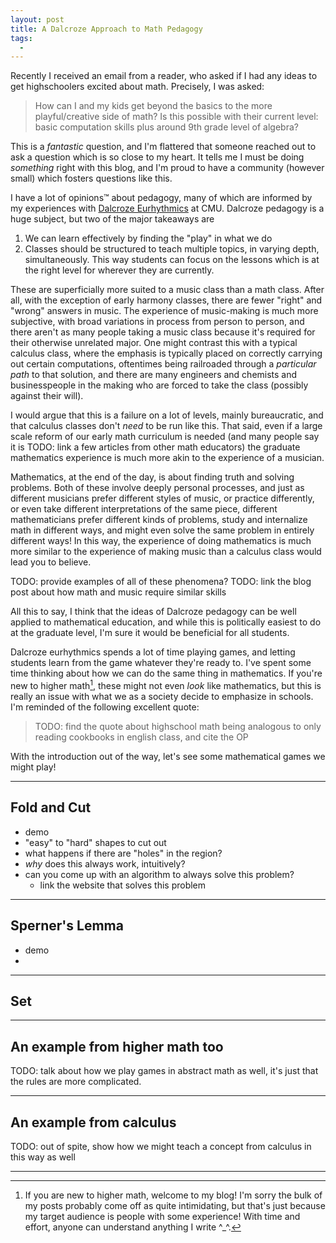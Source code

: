 ```yaml
---
layout: post
title: A Dalcroze Approach to Math Pedagogy
tags:
  - 
---
```


Recently I received an email from a reader, who asked if I had any ideas to get
highschoolers excited about math. Precisely, I was asked:

> How can I and my kids get beyond the basics to the more playful/creative side of math? 
> Is this possible with their current level: basic computation skills plus around 
> 9th grade level of algebra? 

This is a _fantastic_ question, and I'm flattered that someone reached out to
ask a question which is so close to my heart. It tells me I must be doing 
_something_ right with this blog, and I'm proud to have a community 
(however small) which fosters questions like this.

I have a lot of opinions™ about pedagogy, many of which are informed by my 
experiences with [Dalcroze Eurhythmics][1] at CMU. Dalcroze pedagogy is a huge
subject, but two of the major takeaways are

1. We can learn effectively by finding the "play" in what we do
2. Classes should be structured to teach multiple topics, in varying depth,
simultaneously. This way students can focus on the lessons which is at the 
right level for wherever they are currently.

These are superficially more suited to a music class than a math class. 
After all, with the exception of early harmony classes, there are fewer 
"right" and "wrong" answers in music. The experience of music-making is much
more subjective, with broad variations in process from person to person, and 
there aren't as many people taking a music class because it's required for their
otherwise unrelated major. One might contrast this with a typical calculus class,
where the emphasis is typically placed on correctly carrying out certain 
computations, oftentimes being railroaded through a _particular path_ to that solution,
and there are many engineers and chemists and businesspeople in the making who
are forced to take the class (possibly against their will).

I would argue that this is a failure on a lot of levels, mainly bureaucratic,
and that calculus classes don't _need_ to be run like this. That said, even if
a large scale reform of our early math curriculum is needed 
(and many people say it is TODO: link a few articles from other math educators)
the graduate mathematics experience is much more akin to the experience of a
musician.

Mathematics, at the end of the day, is about finding truth and solving problems. 
Both of these involve deeply personal processes, and just as different musicians
prefer different styles of music, or practice differently, or even take different
interpretations of the same piece, different mathematicians prefer different
kinds of problems, study and internalize math in different ways, and might even 
solve the same problem in entirely different ways! In this way, the experience
of doing mathematics is much more similar to the experience of making music than
a calculus class would lead you to believe.

TODO: provide examples of all of these phenomena?
TODO: link the blog post about how math and music require similar skills

All this to say, I think that the ideas of Dalcroze pedagogy can be well applied
to mathematical education, and while this is politically easiest to do at the
graduate level, I'm sure it would be beneficial for all students.

Dalcroze eurhythmics spends a lot of time playing games, and letting students
learn from the game whatever they're ready to. I've spent some time thinking
about how we can do the same thing in mathematics. If you're new to higher
math[^1], these might not even _look_ like mathematics, but this is really an
issue with what we as a society decide to emphasize in schools. I'm reminded 
of the following excellent quote:

> TODO: find the quote about highschool math being analogous to only reading
> cookbooks in english class, and cite the OP

With the introduction out of the way, let's see some mathematical games we might play!

---

## Fold and Cut

- demo
- "easy" to "hard" shapes to cut out
- what happens if there are "holes" in the region?
- _why_ does this always work, intuitively?
- can you come up with an algorithm to always solve this problem?
  - link the website that solves this problem

---

## Sperner's Lemma

- demo
-

---

## Set

---

## An example from higher math too

TODO: talk about how we play games in abstract math as well, it's just that
the rules are more complicated.

---

## An example from calculus

TODO: out of spite, show how we might teach a concept from calculus in this
way as well

---

[^1]:
    If you are new to higher math, welcome to my blog! 
    I'm sorry the bulk of my posts probably come off as quite intimidating,
    but that's just because my target audience is people with some experience!
    With time and effort, anyone can understand anything I write ^_^.


[1]: https://en.wikipedia.org/wiki/Dalcroze_eurhythmics
